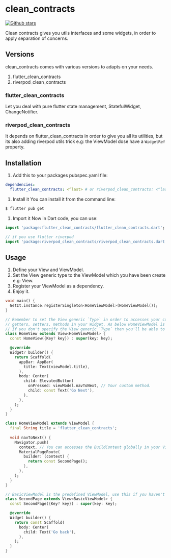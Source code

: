 # clean_contracts

[![Github stars](https://img.shields.io/github/stars/elbeicktalat/clean_contracts?logo=github)](https://github.com/elbeicktalat/clean_contracts)

Clean contracts gives you utils interfaces and some widgets, in order to apply separation of
concerns.

## Versions

clean_contracts comes with various versions to adapts on your needs.

1. flutter_clean_contracts
2. riverpod_clean_contracts

### flutter_clean_contracts

Let you deal with pure flutter state management, StatefulWidget, ChangeNotifier.

### riverpod_clean_contracts

It depends on flutter_clean_contracts in order to give you all its utilities, but its also adding
riverpod utils trick e.g: the ViewModel dose have a `WidgetRef` property.

## Installation

1) Add this to your packages pubspec.yaml file:
```yaml
dependencies:
  flutter_clean_contracts: <^last> # or riverpod_clean_contracts: <^last> 
```
1) Install it You can install it from the command line:
```bash
$ flutter pub get
```
1) Import it Now in Dart code, you can use:
```dart
import 'package:flutter_clean_contracts/flutter_clean_contracts.dart';

// if you use flutter riverpod
import 'package:riverpod_clean_contracts/riverpod_clean_contracts.dart';
```

## Usage

1. Define your View and ViewModel.
2. Set the View generic type to the ViewModel which you have been create e.g: View<HomeViewModel>.
3. Register your ViewModel as a dependency.
4. Enjoy it.

```dart
void main() {
  GetIt.instance.registerSingleton<HomeViewModel>(HomeViewModel());
}

// Remember to set the View generic `Type` in order to accesses your custom properties,
// getters, setters, methods in your Widget. As below HomeViewModel is subclass of ViewModel.
// If you don't specify the View generic `Type` then you'll be able to accesses only predefined stuff.
class HomeView extends View<HomeViewModel> {
  const HomeView({Key? key}) : super(key: key);

  @override
  Widget? builder() {
    return Scaffold(
      appBar: AppBar(
        title: Text(viewModel.title),
      ),
      body: Center(
        child: ElevatedButton(
          onPressed: viewModel.navToNext, // Your custom method.
          child: const Text('Go Next'),
        ),
      ),
    );
  }
}

class HomeViewModel extends ViewModel {
  final String title = 'flutter_clean_contracts';
  
  void navToNext() {
    Navigator.push(
      context, // You can accesses the BuildContext globally in your ViewModel.
      MaterialPageRoute(
        builder: (context) {
          return const SecondPage();
        },
      ),
    );
  }
}

// BasicViewModel is the predefined ViewModel, use this if you haven't custom stuff. 
class SecondPage extends View<BasicViewModel> {
  const SecondPage({Key? key}) : super(key: key);

  @override
  Widget builder() {
    return const Scaffold(
      body: Center(
        child: Text('Go back'),
      ),
    );
  }
}
```